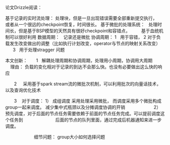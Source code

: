 论文Drizzle阅读：

基于记录的实时流处理： 处理块，但是一旦出现错误需要全部重新提交执行，
         或者从一个很远的checkpoint恢复，时间很长。
基于微批的处理系统：   处理时间长，但是基于BSP模型的天然具有很好checkpoint和容错点，
         基于血统机制可以很好利用
数据周期：   记录还是微批
协调周期：  1    用于容错，
           2    对于负载发生改变做出的调整（比如执行计划改变，operator与节点的映射关系改变）
           3    用于处理stragger 问题
           
           
 本文创新：
        1   解耦处理周期和协调周期，处理用小周期，协调用大周期
              理由：  负载的变化相对于记录的到达不会那么快。也没有必要做出这么快的响应
            
        2     采用基于spark stream流的微批次机制，可以利用批次的向量话技术，以及查询优化技术
        
        
        3    对于调度： 1） 成组调度  采用处理采用微批， 而调度采用多个微批构成group一起来调度。
             减少集中式瓶颈以及分摊调度协调的开销
                       2）预先调度，对于后面的节点任务需要依赖于前面的节点任务完成。可以提前调度这个任务到
                          后面的节点的队列里面，通过完成后机器通知来进一步调度。
                          
                        细节问题： group大小如何选择问题
         




